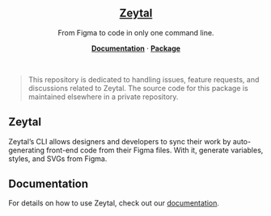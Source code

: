 <p align="center">
  <a href="https://zeytal.com">
    <h2 align="center">Zeytal</h2>
  </a>
</p>

<p align="center">
  From Figma to code in only one command line.
</p>

<p align="center">
  <a href="https://zeytal.com/docs"><strong>Documentation</strong></a> ·
  <a href="https://www.npmjs.com/package/zeytal"><strong>Package</strong></a>
</p>
<br/>

> This repository is dedicated to handling issues, feature requests, and discussions related to Zeytal. The source code for this package is maintained elsewhere in a private repository.

## Zeytal

Zeytal’s CLI allows designers and developers to sync their work by auto-generating front-end code from their Figma files. With it, generate variables, styles, and SVGs from Figma.

## Documentation

For details on how to use Zeytal, check out our [documentation](https://zeytal.com/docs).
